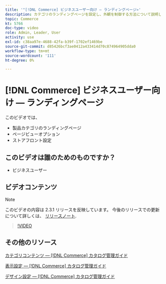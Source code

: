 ```yaml
---
title: '"[!DNL Commerce] ビジネスユーザー向け — ランディングページ»'
description: カテゴリのランディングページを設定し、外観を制御する方法について説明します。
topic: Commerce
kt: 5766
doc-type: video
role: Admin, Leader, User
activity: use
exl-id: c38aa97e-4688-42fa-b39f-1702ef1469be
source-git-commit: d85426bcf3ae0412a433414d70c874964905dda0
workflow-type: tm+mt
source-wordcount: '111'
ht-degree: 0%

---
```


# [!DNL Commerce] ビジネスユーザー向け — ランディングページ

このビデオでは、

- 製品カテゴリのランディングページ
- ページビューオプション
- ストアフロント設定

## このビデオは誰のためのものですか？

- ビジネスユーザー

## ビデオコンテンツ

>[!NOTE]
>
>このビデオの内容は 2.3.1 リリースを反映しています。 今後のリリースでの更新について詳しくは、 [リリースノート](https://experienceleague.adobe.com/docs/commerce-operations/release/notes/overview.html).

>[!VIDEO](https://video.tv.adobe.com/v/36388?quality=12&learn=on)

## その他のリソース

[カテゴリコンテンツ — [!DNL Commerce] カタログ管理ガイド](https://experienceleague.adobe.com/docs/commerce-admin/catalog/categories/create/categories-content-settings.html)

[表示設定 — [!DNL Commerce] カタログ管理ガイド](https://experienceleague.adobe.com/docs/commerce-admin/catalog/categories/create/categories-display-settings.html)

[デザイン設定 — [!DNL Commerce] カタログ管理ガイド](https://experienceleague.adobe.com/docs/commerce-admin/catalog/categories/create/categories-custom-design.html)

